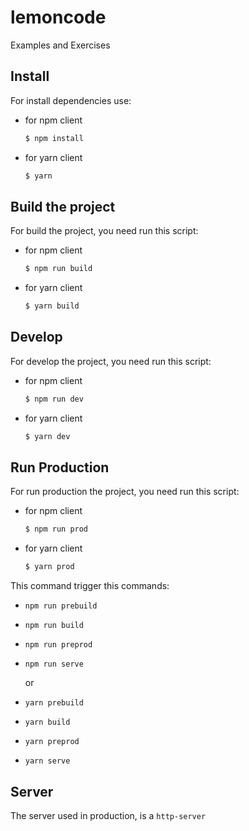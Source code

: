 # lemoncode
Examples and Exercises

## Install

For install dependencies use:

- for npm client
    ```bash
    $ npm install
    ```
- for yarn client
    ```bash
    $ yarn
    ```

## Build the project 

For build the project, you need run this script:

- for npm client
    ```bash
    $ npm run build
    ```
- for yarn client
    ```bash
    $ yarn build
    ```

## Develop

For develop the project, you need run this script:

- for npm client
    ```bash
    $ npm run dev
    ```
- for yarn client
    ```bash
    $ yarn dev
    ```

## Run Production

For run production the project, you need run this script:

- for npm client
    ```bash
    $ npm run prod
    ```
- for yarn client
    ```bash
    $ yarn prod
    ```

This command trigger this commands:

- `npm run prebuild`
- `npm run build`
- `npm run preprod`
- `npm run serve`

    or

- `yarn prebuild`
- `yarn build`
- `yarn preprod`
- `yarn serve`

## Server

The server used in production, is a `http-server`
